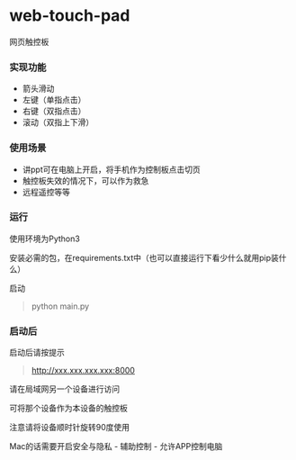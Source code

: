 # web-touch-pad
网页触控板

### 实现功能
- 箭头滑动
- 左键（单指点击）
- 右键（双指点击）
- 滚动（双指上下滑）

### 使用场景
- 讲ppt可在电脑上开启，将手机作为控制板点击切页
- 触控板失效的情况下，可以作为救急
- 远程遥控等等

### 运行

使用环境为Python3

安装必需的包，在requirements.txt中（也可以直接运行下看少什么就用pip装什么）

启动
> python main.py

### 启动后

启动后请按提示

> http://xxx.xxx.xxx.xxx:8000

请在局域网另一个设备进行访问

可将那个设备作为本设备的触控板

注意请将设备顺时针旋转90度使用

Mac的话需要开启安全与隐私 - 辅助控制 - 允许APP控制电脑